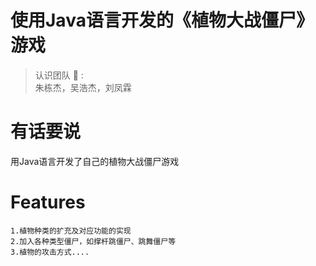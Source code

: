 # 使用Java语言开发的《植物大战僵尸》游戏

> 认识团队 👀 :<br>朱栋杰，吴浩杰，刘凤霖


# 有话要说
用Java语言开发了自己的植物大战僵尸游戏

# Features
```
1.植物种类的扩充及对应功能的实现
2.加入各种类型僵尸，如撑杆跳僵尸、跳舞僵尸等
3.植物的攻击方式....
```
